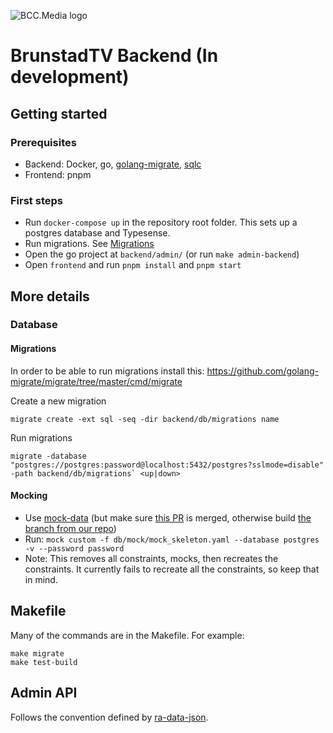 ![BCC.Media logo](https://storage.googleapis.com/bcc-media-public/bcc-media-logo-150.png)

# BrunstadTV Backend (In development)



## Getting started

### Prerequisites

- Backend: Docker, go, [golang-migrate](https://github.com/golang-migrate/migrate/tree/master/cmd/migrate), [sqlc](https://sqlc.dev/)
- Frontend: pnpm

### First steps

- Run `docker-compose up` in the repository root folder. This sets up a postgres database and Typesense.
- Run migrations. See [Migrations](#migrations)
- Open the go project at `backend/admin/` (or run `make admin-backend`)
- Open `frontend` and run `pnpm install` and `pnpm start`

## More details
### Database
<a name="migrations"></a>
#### Migrations

In order to be able to run migrations install this: https://github.com/golang-migrate/migrate/tree/master/cmd/migrate

Create a new migration

```
migrate create -ext sql -seq -dir backend/db/migrations name
```

Run migrations
```
migrate -database "postgres://postgres:password@localhost:5432/postgres?sslmode=disable" -path backend/db/migrations` <up|down>
```

#### Mocking
- Use [mock-data](https://github.com/pivotal-gss/mock-data) (but make sure [this PR](https://github.com/pivotal-gss/mock-data/pull/46) is merged, otherwise build [the branch from our repo](https://github.com/BCC-Media/mock-data/tree/feature/custom-and-automock))
- Run: `mock custom -f db/mock/mock_skeleton.yaml --database postgres -v --password password`
- Note: This removes all constraints, mocks, then recreates the constraints. It currently fails to recreate all the constraints, so keep that in mind.

## Makefile

Many of the commands are in the Makefile. For example:

```
make migrate
make test-build
```

## Admin API
Follows the convention defined by [ra-data-json](https://www.npmjs.com/package/ra-data-json-server).
